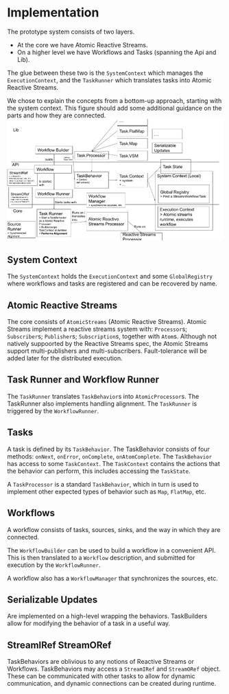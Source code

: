 # Implementation
The prototype system consists of two layers.
* At the core we have Atomic Reactive Streams.
* On a higher level we have Workflows and Tasks (spanning the Api and Lib).

The glue between these two is the `SystemContext` which manages the `ExecutionContext`, and the `TaskRunner` which translates tasks into Atomic Reactive Streams.

We chose to explain the concepts from a bottom-up approach, starting with the system context.
This figure should add some additional guidance on the parts and how they are connected.
![architecture](figures/architecture.png)

## System Context
The `SystemContext` holds the `ExecutionContext` and some `GlobalRegistry` where workflows and tasks are registered and can be recovered by name.

## Atomic Reactive Streams
The core consists of `AtomicStreams` (Atomic Reactive Streams). Atomic Streams implement a reactive streams system with: `Processor`s; `Subscriber`s; `Publisher`s; `Subscription`s, together with `Atom`s. Although not natively suppoorted by the Reactive Streams spec, the Atomic Streams support multi-publishers and multi-subscribers. Fault-tolerance will be added later for the distributed execution.

## Task Runner and Workflow Runner
The `TaskRunner` translates `TaskBehavior`s into `AtomicProcessor`s. The TaskRunner also implements handling alignment. The `TaskRunner` is triggered by the `WorkflowRunner`.

## Tasks
A task is defined by its `TaskBehavior`. 
The TaskBehavior consists of four methods: `onNext`, `onError`, `onComplete`, `onAtomComplete`.
The `TaskBehavior` has access to some `TaskContext`. The `TaskContext` contains the actions that the behavior can perform, this includes accessing the `TaskState`.

A `TaskProcessor` is a standard `TaskBehavior`, which in turn is used to implement other expected types of behavior such as `Map`, `FlatMap`, etc.

## Workflows
A workflow consists of tasks, sources, sinks, and the way in which they are connected.

The `WorkflowBuilder` can be used to build a workflow in a convenient API.
This is then translated to a `Workflow` description, and submitted for execution by the `WorkflowRunner`.

A workflow also has a `WorkflowManager` that synchronizes the sources, etc.

## Serializable Updates
Are implemented on a high-level wrapping the behaviors. TaskBuilders allow for modifying the behavior of a task in a useful way.

## StreamIRef StreamORef
TaskBehaviors are oblivious to any notions of Reactive Streams or Workflows. TaskBehaviors may access a `StreamIRef` and `StreamORef` object. These can be communicated with other tasks to allow for dynamic communication, and dynamic connections can be created during runtime.

